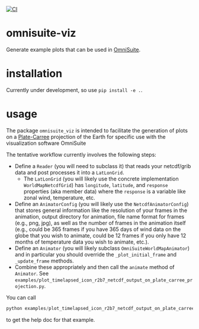 [![CI](https://github.com/jfdev001/omnisuite-viz/actions/workflows/ci.yml/badge.svg)](https://github.com/jfdev001/omnisuite-viz/actions/workflows/ci.yml) 

# omnisuite-viz

Generate example plots that can be used in [OmniSuite](https://globoccess.com/omniglobes/).

# installation

Currently under development, so use `pip install -e .`.

# usage

The package `omnisuite_viz` is intended to facilitate the generation of 
plots on a [Plate-Carree](https://en.wikipedia.org/wiki/Equirectangular_projection) 
projection of the Earth for specific use with the visualization software 
OmniSuite

The tentative workflow currently involves the following steps:
* Define a `Reader` (you will need to subclass it) that reads your 
  netcdf/grib data and post processes it into a `LatLonGrid`.
    * The `LatLonGrid` (you will likely use the concrete implementation 
     `WorldMapNetcdfGrid`) has `longitude`, `latitude`, and `response` 
      properties (aka member data) where the `response` is a variable like 
      zonal wind, temperature, etc.
* Define an `AnimatorConfig` (you will likely use the `NetcdfAnimatorConfig`) 
  that stores general information like the 
  resolution of your frames in the animation, output directory for animation, 
  file name format for frames (e.g., png, jpg), as well as the number of 
  frames in the animation itself (e.g., could be 365 frames if you have 
  365 days of wind data on the globe that you wish to animate, could be 12
  frames if you only have 12 months of temperature data you wish to animate,
  etc.).
* Define an `Animator` (you will likely subclass `OmniSuiteWorldMapAnimator`)
  and in particular you should override the `_plot_initial_frame` and 
  `_update_frame` methods.
* Combine these appropriately and then call the `animate` method of `Animator`.
  See `examples/plot_timelapsed_icon_r2b7_netcdf_output_on_plate_carree_projection.py`.
  

You can call 

```python
python examples/plot_timelapsed_icon_r2b7_netcdf_output_on_plate_carree_projection.py -h 
```
to get the help doc for that example.
